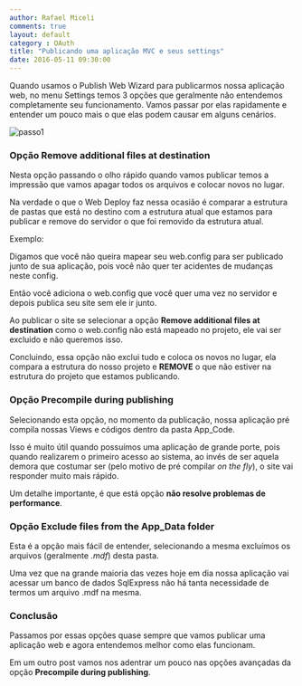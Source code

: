 ```yaml
---
author: Rafael Miceli
comments: true
layout: default 
category : OAuth 
title: "Publicando uma aplicação MVC e seus settings" 
date: 2016-05-11 09:30:00
---
```


Quando usamos o Publish Web Wizard para publicarmos nossa aplicação web, no menu Settings temos 3 opções que geralmente não entendemos completamente seu funcionamento. Vamos passar por elas rapidamente e entender um pouco mais o que elas podem causar em alguns cenários.

![passo1](http://rafael-miceli.com.br/ico/Publicando-uma-aplicacao-MVC-e-seus-settings/passo1.png)

### Opção Remove additional files at destination

Nesta opção passando o olho rápido quando vamos publicar temos a impressão que vamos apagar todos os arquivos e colocar novos no lugar.

Na verdade o que o Web Deploy faz nessa ocasião é comparar a estrutura de pastas que está no destino com a estrutura atual que estamos para publicar e remove do servidor o que foi removido da estrutura atual.

Exemplo:

Digamos que você não queira mapear seu web.config para ser publicado junto de sua aplicação, pois você não quer ter acidentes de mudanças neste config. 

Então você adiciona o web.config que você quer uma vez no servidor e depois publica seu site sem ele ir junto.

Ao publicar o site se selecionar a opção __Remove additional files at destination__ como o web.config não está mapeado no projeto, ele vai ser excluido e não queremos isso.

Concluindo, essa opção não exclui tudo e coloca os novos no lugar, ela compara a estrutura do nosso projeto e __REMOVE__ o que não estiver na estrutura do projeto que estamos publicando.

### Opção Precompile during publishing

Selecionando esta opção, no momento da publicação, nossa aplicação pré compila nossas Views e códigos dentro da pasta App_Code.

Isso é muito útil quando possuímos uma aplicação de grande porte, pois quando realizarem o primeiro acesso ao sistema, ao invés de ser aquela demora que costumar ser (pelo motivo de pré compilar _on the fly_), o site vai responder muito mais rápido.

Um detalhe importante, é que está opção __não resolve problemas de performance__.

### Opção Exclude files from the App_Data folder

Esta é a opção mais fácil de entender, selecionando a mesma excluímos os arquivos (geralmente _.mdf_) desta pasta.

Uma vez que na grande maioria das vezes hoje em dia nossa aplicação vai acessar um banco de dados SqlExpress não há tanta necessidade de termos um arquivo .mdf na mesma.

### Conclusão

Passamos por essas opções quase sempre que vamos publicar uma aplicação web e agora entendemos melhor como elas funcionam.

Em um outro post vamos nos adentrar um pouco nas opções avançadas da opção __Precompile during publishing__.
